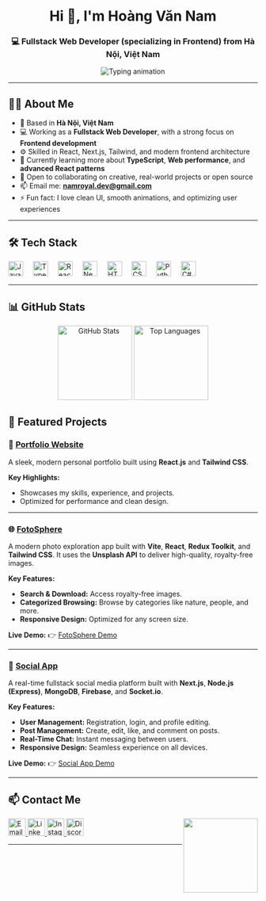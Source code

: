 <h1 align="center">Hi 👋, I'm Hoàng Văn Nam</h1>

<h3 align="center">
  💻 Fullstack Web Developer (specializing in Frontend) from Hà Nội, Việt Nam
</h3>

<p align="center">
  <img
    src="https://readme-typing-svg.herokuapp.com?font=Fira+Code&duration=3000&pause=1000&center=true&vCenter=true&width=640&lines=Welcome+to+my+GitHub!;Fullstack+Developer+with+a+Frontend+Focus.;I+love+building+beautiful+and+performant+web+apps.🚀"
    alt="Typing animation"
  />
</p>

---

## 🧑‍💼 About Me

- 📍 Based in **Hà Nội, Việt Nam**
- 💻 Working as a **Fullstack Web Developer**, with a strong focus on **Frontend development**
- ⚙️ Skilled in React, Next.js, Tailwind, and modern frontend architecture
- 🌱 Currently learning more about **TypeScript**, **Web performance**, and **advanced React patterns**
- 👯 Open to collaborating on creative, real-world projects or open source
- 📫 Email me: **namroyal.dev@gmail.com**
- ⚡ Fun fact: I love clean UI, smooth animations, and optimizing user experiences

---

## 🛠️ Tech Stack

<div align="left">
  <img src="https://cdn.jsdelivr.net/gh/devicons/devicon/icons/javascript/javascript-original.svg" height="30" alt="JavaScript" />
  <img width="12" />
  <img src="https://cdn.jsdelivr.net/gh/devicons/devicon/icons/typescript/typescript-original.svg" height="30" alt="TypeScript" />
  <img width="12" />
  <img src="https://cdn.jsdelivr.net/gh/devicons/devicon/icons/react/react-original.svg" height="30" alt="React" />
  <img width="12" />
  <img src="https://cdn.jsdelivr.net/gh/devicons/devicon/icons/nextjs/nextjs-original.svg" height="30" alt="Next.js" />
  <img width="12" />
  <img src="https://cdn.jsdelivr.net/gh/devicons/devicon/icons/html5/html5-original.svg" height="30" alt="HTML5" />
  <img width="12" />
  <img src="https://cdn.jsdelivr.net/gh/devicons/devicon/icons/css3/css3-original.svg" height="30" alt="CSS3" />
  <img width="12" />
  <img src="https://cdn.jsdelivr.net/gh/devicons/devicon/icons/python/python-original.svg" height="30" alt="Python" />
  <img width="12" />
  <img src="https://cdn.jsdelivr.net/gh/devicons/devicon/icons/csharp/csharp-original.svg" height="30" alt="C#" />
</div>

---

## 📊 GitHub Stats

<div align="center">
  <img
    src="https://github-readme-stats.vercel.app/api?username=RoyalNam&show_icons=true&include_all_commits=true&count_private=true&theme=dracula"
    height="150"
    alt="GitHub Stats"
  />
  <img
    src="https://github-readme-stats.vercel.app/api/top-langs?username=RoyalNam&layout=compact&card_width=320&langs_count=6&theme=dracula"
    height="150"
    alt="Top Languages"
  />
</div>

## 🚀 Featured Projects

### 🧭 [Portfolio Website](https://namroyal.id.vn/)

A sleek, modern personal portfolio built using **React.js** and **Tailwind CSS**.

**Key Highlights:**

- Showcases my skills, experience, and projects.
- Optimized for performance and clean design.

---

### 🌐 [FotoSphere](https://github.com/RoyalNam/foto-sphere)

A modern photo exploration app built with **Vite**, **React**, **Redux Toolkit**, and **Tailwind CSS**. It uses the **Unsplash API** to deliver high-quality, royalty-free images.

**Key Features:**

- **Search & Download:** Access royalty-free images.
- **Categorized Browsing:** Browse by categories like nature, people, and more.
- **Responsive Design:** Optimized for any screen size.

**Live Demo:** 👉 [FotoSphere Demo](https://foto-sphere.vercel.app/)

---

### 📱 [Social App](https://github.com/RoyalNam/social)

A real-time fullstack social media platform built with **Next.js**, **Node.js (Express)**, **MongoDB**, **Firebase**, and **Socket.io**.

**Key Features:**

- **User Management:** Registration, login, and profile editing.
- **Post Management:** Create, edit, like, and comment on posts.
- **Real-Time Chat:** Instant messaging between users.
- **Responsive Design:** Seamless experience on all devices.

**Live Demo:** 👉 [Social App Demo](https://social-eight-psi.vercel.app/)

---

## 📫 Contact Me

<img
  align="right"
  height="150"
  src="./f.gif"
  alt=""
/>

<div align="left">
  <a href="mailto:namroyal.dev@gmail.com" target="_blank">
    <img src="https://img.shields.io/static/v1?message=Gmail&logo=gmail&label=&color=D14836&logoColor=white&style=for-the-badge" height="35" alt="Email" />
  </a>
  <a href="https://www.linkedin.com/in/nam-royal/" target="_blank">
    <img src="https://img.shields.io/static/v1?message=LinkedIn&logo=linkedin&label=&color=0077B5&logoColor=white&style=for-the-badge" height="35" alt="LinkedIn" />
  </a>
  <a href="https://www.instagram.com/nam.royal_/" target="_blank">
    <img src="https://img.shields.io/static/v1?message=Instagram&logo=instagram&label=&color=E4405F&logoColor=white&style=for-the-badge" height="35" alt="Instagram" />
  </a>
  <a href="https://discord.com/users/hoangnampro/" target="_blank">
    <img src="https://img.shields.io/static/v1?message=Discord&logo=discord&label=&color=7289DA&logoColor=white&style=for-the-badge" height="35" alt="Discord" />
  </a>
</div>

---
